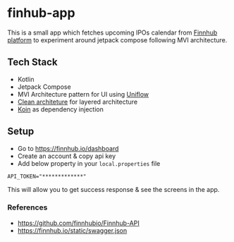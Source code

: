 # finhub-app
This is a small app which fetches upcoming IPOs calendar from [Finnhub platform](https://finnhub.io/docs/api/introduction) to experiment around jetpack compose following MVI architecture. 

## Tech Stack
- Kotlin
- Jetpack Compose
- MVI Architecture pattern for UI using [Uniflow](https://github.com/uniflow-kt/uniflow-kt)
- [Clean architeture](https://blog.cleancoder.com/uncle-bob/2012/08/13/the-clean-architecture.html) for layered architecture
- [Koin](https://insert-koin.io/) as dependency injection

## Setup
- Go to https://finnhub.io/dashboard
- Create an account & copy api key
- Add below property in your `local.properties` file 

```
API_TOKEN="*************"
```

This will allow you to get success response & see the screens in the app.

### References
- https://github.com/finnhubio/Finnhub-API
- https://finnhub.io/static/swagger.json


